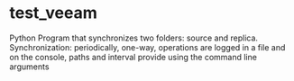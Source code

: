 # test_veeam
Python
Program that synchronizes two folders: source and replica.
Synchronization: 
periodically, one-way, operations are logged in a file and on the console, paths and interval provide using  the command line arguments
